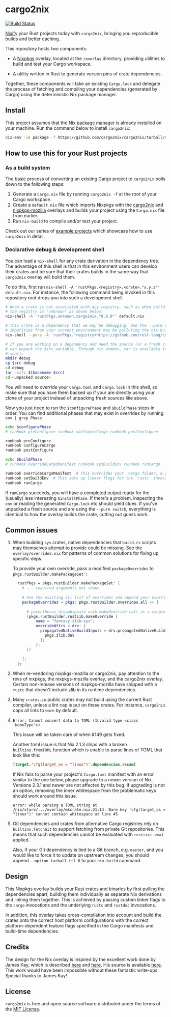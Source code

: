 # cargo2nix

[![Build Status][build-badge]][build-url]

[build-badge]: https://circleci.com/gh/cargo2nix/cargo2nix.svg?style=shield
[build-url]: https://circleci.com/gh/cargo2nix/cargo2nix

[Nixify](https://nixos.org/nix) your Rust projects today with `cargo2nix`,
bringing you reproducible builds and better caching.

This repository hosts two components:

- A [Nixpkgs](https://github.com/NixOS/nixpkgs) overlay, located at the `/overlay`
  directory, providing utilities to build and test your Cargo workspace.
  
- A utility written in Rust to generate version pins of crate dependencies.
  
Together, these components will take an existing `Cargo.lock` and delegate the
process of fetching and compiling your dependencies (generated by Cargo) using
the deterministic Nix package manager.

## Install

This project assumes that the [Nix package manager](https://nixos.org/nix) is
already installed on your machine. Run the command below to install `cargo2nix`:

```bash
nix-env -iA package -f https://github.com/cargo2nix/cargo2nix/tarball/master
```

## How to use this for your Rust projects

### As a build system

The basic process of converting an existing Cargo project to `cargo2nix` boils
down to the following steps:

1. Generate a `Cargo.nix` file by running `cargo2nix -f` at the root of your
   Cargo workspace.
2. Create a `default.nix` file which imports Nixpkgs with the [cargo2nix] and
   [nixpkgs-mozilla] overlays and builds your project using the `Cargo.nix` file
   from earlier.
3. Run `nix-build` to compile and/or test your project.

[nixpkgs-mozilla]: https://github.com/mozilla/nixpkgs-mozilla#rust-overlay
[cargo2nix]: ./overlay

Check out our series of [example projects](./examples) which showcase how to use
`cargo2nix` in detail.

### Declarative debug & development shell

You can load a `nix-shell` for any crate derivation in the dependency tree. The
advantage of this shell is that in this environment users can develop their
crates and be sure that their crates builds in the same way that `cargo2nix`
overlay will build them.

To do this, first run `nix-shell -A 'rustPkgs.<registry>.<crate>."x.y.z"'
default.nix`.  For instance, the following command being invoked in this
repository root drops you into such a development shell.

```bash
# When a crate is not associated with any registry, such as when building locally,
# the registry is "unknown" as shown below:
nix-shell -A 'rustPkgs.unknown.cargo2nix."0.9.0"' default.nix

# This crate is a dependency that we may be debugging. Use the --pure switch if
# impurities from your current environment may be polluting the nix build:
nix-shell --pure -A 'rustPkgs."registry+https://github.com/rust-lang/crates.io-index".openssl."0.10.30"' default.nix

# If you are working on a dependency and need the source (or a fresh copy) you
# can unpack the $src variable. Through nix stdenv, tar is available in pure 
# shells
mkdir debug
cp $src debug
cd debug
tar -xzfv $(basename $src)
cd <unpacked source>
```

You will need to override your `Cargo.toml` and `Cargo.lock` in this shell, so
make sure that you have them backed up if your are directly using your clone of
your project instead of unpacking fresh sources like above.

Now you just need to run the `$configurePhase` and `$buildPhase` steps in order.
You can find additional phases that may exist in overrides by running `env |
grep Phase`

```bash
echo $configurePhase 
# runHook preConfigure runHook configureCargo runHook postConfigure

runHook preConfigure
runHook configureCargo
runHook postConfigure

echo $buildPhase
# runHook overrideCargoManifest runHook setBuildEnv runHook runCargo

runHook overrideCargoManifest  # This overrides your .cargo folder, e.g. for setting cross-compilers
runHook setBuildEnv  # This sets up linker flags for the `rustc` invocations
runHook runCargo
```

If `runCargo` succeeds, you will have a completed output ready for the (usually)
less interesting `$installPhase`. If there's a problem, inspecting the `env` or
reading the generated `Cargo.lock` etc should yield clues.  If you've unpacked a
fresh source and are using the `--pure switch`, everything is identical to how
the overlay builds the crate, cutting out guess work.

## Common issues

1. When building `sys` crates, native dependencies that `build.rs` scripts may
   themselves attempt to provide could be missing. See the
   `overlay/overrides.nix` for patterns of common solutions for fixing up
   specific deps.
   
   To provide your own override, pass a modified `packageOverrides` to
   `pkgs.rustBuilder.makePackageSet'`:
   
   ```nix
     rustPkgs = pkgs.rustBuilder.makePackageSet' {
       # ... required arguments not shown
     
       # Use the existing all list of overrides and append your override
       packageOverrides = pkgs: pkgs.rustBuilder.overrides.all ++ [
       
         # parentheses disambiguate each makeOverride call as a single list element
         (pkgs.rustBuilder.rustLib.makeOverride {
             name = "fantasy-zlib-sys";
             overrideAttrs = drv: {
               propagatedNativeBuildInputs = drv.propagatedNativeBuildInputs or [ ] ++ [
                 pkgs.zlib.dev
               ];
             };
         })
         
       ];
     };
   ```
   
1. When re-vendoring nixpkgs-mozilla or cargo2nix, pay attention to the revs of
   nixpkgs, the nixpkgs-mozilla overlay, and the cargo2nix overlay. Certain
   non-release versions of nixpkgs-mozilla have shipped with a `rustc` that
   doesn't include zlib in its runtime dependencies.
   
1. Many `crates.io` public crates may not build using the current Rust compiler,
   unless a lint cap is put on these crates. For instance, `cargo2nix` caps all
   lints to `warn` by default.

1. `Error: Cannot convert data to TOML (Invalid type <class 'NoneType'>)`
   
   This issue will be taken care of when #149 gets fixed.

   Another toml issue is that Nix 2.1.3 ships with a broken `builtins.fromTOML`
   function which is unable to parse lines of TOML that look like this:

   ```toml
   [target.'cfg(target_os = "linux")'.dependencies.rscam]
   ```

   If Nix fails to parse your project's `Cargo.toml` manifest with an error
   similar to the one below, please upgrade to a newer version of Nix. Versions
   2.3.1 and newer are not affected by this bug. If upgrading is not an option,
   removing the inner whitespace from the problematic keys should work around
   this issue.

   ```text
   error: while parsing a TOML string at /nix/store/.../overlay/mkcrate.nix:31:14: Bare key 'cfg(target_os = "linux")' cannot contain whitespace at line 45
   ```

1. Git dependencies and crates from alternative Cargo registries rely on
   `builtins.fetchGit` to support fetching from private Git repositories. This
   means that such dependencies cannot be evaluated with `restrict-eval`
   applied.

   Also, if your Git dependency is tied to a Git branch, e.g. `master`, and you
   would like to force it to update on upstream changes, you should append
   `--option tarball-ttl 0` to your `nix-build` command.

## Design

This Nixpkgs overlay builds your Rust crates and binaries by first pulling the
dependencies apart, building them individually as separate Nix derivations and
linking them together. This is achieved by passing custom linker flags to the
`cargo` invocations and the underlying `rustc` and `rustdoc` invocations.

In addition, this overlay takes cross-compilation into account and build the
crates onto the correct host platform configurations with the correct
platform-dependent feature flags specified in the Cargo manifests and build-time
dependencies.

## Credits

The design for the Nix overlay is inspired by the excellent work done by James
Kay, which is described [here][blog-1] and [here][blog-2]. His source is
available [here][mkRustCrate]. This work would have been impossible without
these fantastic write-ups. Special thanks to James Kay!

[blog-1]: https://www.hadean.com/blog/managing-rust-dependencies-with-nix-part-i
[blog-2]: https://www.hadean.com/blog/managing-rust-dependencies-with-nix-part-ii
[mkRustCrate]: https://github.com/Twey/mkRustCrate

## License

`cargo2nix` is free and open source software distributed under the terms of the
[MIT License](./LICENSE).
